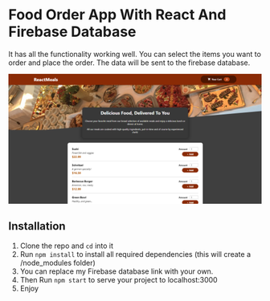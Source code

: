 # Food Order App With React And Firebase Database

It has all the functionality working well. You can select the items you want to order and place the order. The data will be sent to the firebase database.

![CHEESE!](food.png)

## Installation

1. Clone the repo and `cd` into it
2. Run `npm install` to install all required dependencies (this will create a /node_modules folder)
3. You can replace my Firebase database link with your own.
4. Then Run `npm start` to serve your project to localhost:3000
5. Enjoy
